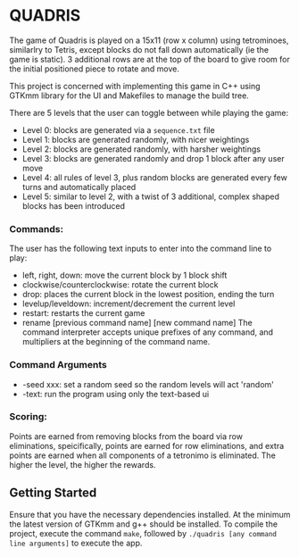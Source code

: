 # QUADRIS
The game of Quadris is played on a 15x11 (row x column) using tetrominoes, similarlry to Tetris, except blocks do not fall down automatically (ie the game is static). 3 additional rows are at the top of the board to give room for the initial positioned piece to rotate and move.

This project is concerned with implementing this game in C++ using GTKmm library for the UI and Makefiles to manage the build tree.

There are 5 levels that the user can toggle between while playing the game:
- Level 0: blocks are generated via a `sequence.txt` file
- Level 1: blocks are generated randomly, with nicer weightings
- Level 2: blocks are generated randomly, with harsher weightings
- Level 3: blocks are generated randomly and drop 1 block after any user move
- Level 4: all rules of level 3, plus random blocks are generated every few turns and automatically placed
- Level 5: similar to level 2, with a twist of 3 additional, complex shaped blocks has been introduced

### Commands:
The user has the following text inputs to enter into the command line to play:
- left, right, down: move the current block by 1 block shift
- clockwise/counterclockwise: rotate the current block
- drop: places the current block in the lowest position, ending the turn
- levelup/leveldown: increment/decrement the current level
- restart: restarts the current game
- rename \[previous command name\] \[new command name\]
The command interpreter accepts unique prefixes of any command, and multipliers at the beginning of the command name.

### Command Arguments
- -seed xxx: set a random seed so the random levels will act 'random'
- -text: run the program using only the text-based ui

### Scoring:
Points are earned from removing blocks from the board via row eliminations, speicifically, points are earned for row eliminations, and extra points are earned when all components of a tetronimo is eliminated. The higher the level, the higher the rewards.

## Getting Started
Ensure that you have the necessary dependencies installed. At the minimum the latest version of GTKmm and g++ should be installed. To compile the project, execute the command `make`, followed by `./quadris [any command line arguments]` to execute the app.

